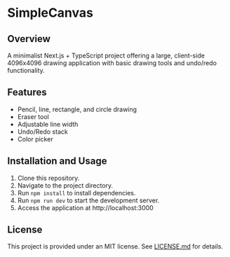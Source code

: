 # SimpleCanvas

## Overview
A minimalist Next.js + TypeScript project offering a large, client-side 4096x4096 drawing application with basic drawing tools and undo/redo functionality.

## Features
- Pencil, line, rectangle, and circle drawing
- Eraser tool
- Adjustable line width
- Undo/Redo stack
- Color picker

## Installation and Usage
1. Clone this repository.
2. Navigate to the project directory.
3. Run `npm install` to install dependencies.
4. Run `npm run dev` to start the development server.
5. Access the application at http://localhost:3000

## License
This project is provided under an MIT license. See [LICENSE.md](LICENSE.md) for details.